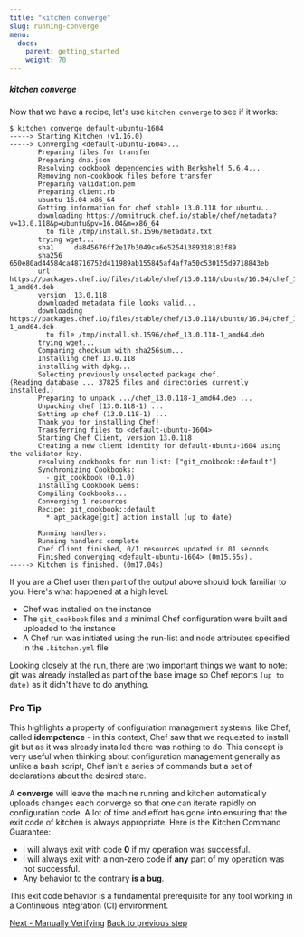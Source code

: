 ```yaml
---
title: "kitchen converge"
slug: running-converge
menu:
  docs:
    parent: getting_started
    weight: 70
---
```


##### kitchen converge

Now that we have a recipe, let's use `kitchen converge` to see if it works:

~~~
$ kitchen converge default-ubuntu-1604
-----> Starting Kitchen (v1.16.0)
-----> Converging <default-ubuntu-1604>...
       Preparing files for transfer
       Preparing dna.json
       Resolving cookbook dependencies with Berkshelf 5.6.4...
       Removing non-cookbook files before transfer
       Preparing validation.pem
       Preparing client.rb
       ubuntu 16.04 x86_64
       Getting information for chef stable 13.0.118 for ubuntu...
       downloading https://omnitruck.chef.io/stable/chef/metadata?v=13.0.118&p=ubuntu&pv=16.04&m=x86_64
         to file /tmp/install.sh.1596/metadata.txt
       trying wget...
       sha1     da845676ff2e17b3049ca6e52541389318183f89
       sha256   650e80ad44584ca48716752d411989ab155845af4af7a50c530155d9718843eb
       url      https://packages.chef.io/files/stable/chef/13.0.118/ubuntu/16.04/chef_13.0.118-1_amd64.deb
       version  13.0.118
       downloaded metadata file looks valid...
       downloading https://packages.chef.io/files/stable/chef/13.0.118/ubuntu/16.04/chef_13.0.118-1_amd64.deb
         to file /tmp/install.sh.1596/chef_13.0.118-1_amd64.deb
       trying wget...
       Comparing checksum with sha256sum...
       Installing chef 13.0.118
       installing with dpkg...
       Selecting previously unselected package chef.
(Reading database ... 37825 files and directories currently installed.)
       Preparing to unpack .../chef_13.0.118-1_amd64.deb ...
       Unpacking chef (13.0.118-1) ...
       Setting up chef (13.0.118-1) ...
       Thank you for installing Chef!
       Transferring files to <default-ubuntu-1604>
       Starting Chef Client, version 13.0.118
       Creating a new client identity for default-ubuntu-1604 using the validator key.
       resolving cookbooks for run list: ["git_cookbook::default"]
       Synchronizing Cookbooks:
         - git_cookbook (0.1.0)
       Installing Cookbook Gems:
       Compiling Cookbooks...
       Converging 1 resources
       Recipe: git_cookbook::default
         * apt_package[git] action install (up to date)

       Running handlers:
       Running handlers complete
       Chef Client finished, 0/1 resources updated in 01 seconds
       Finished converging <default-ubuntu-1604> (0m15.55s).
-----> Kitchen is finished. (0m17.04s)
~~~

If you are a Chef user then part of the output above should look familiar to you. Here's what happened at a high level:

* Chef was installed on the instance
* The `git_cookbook` files and a minimal Chef configuration were built and uploaded to the instance
* A Chef run was initiated using the run-list and node attributes specified in the `.kitchen.yml` file

Looking closely at the run, there are two important things we want to note: git was already installed as part of the base image so Chef reports `(up to date)` as it didn't have to do anything.

<div class="callout">
<h3 class="callout--title">Pro Tip</h3>
This highlights a property of configuration management systems, like Chef, called <b>idempotence</b> - in this context, Chef saw that we requested to install git but as it was already installed there was nothing to do. This concept is very useful when thinking about configuration management generally as unlike a bash script, Chef isn't a series of commands but a set of declarations about the desired state.
</div>

A **converge** will leave the machine running and kitchen automatically uploads changes each converge so that one can iterate rapidly on configuration code. A lot of time and effort has gone into ensuring that the exit code of kitchen is always appropriate. Here is the Kitchen Command Guarantee:

* I will always exit with code **0** if my operation was successful.
* I will always exit with a non-zero code if **any** part of my operation was not successful.
* Any behavior to the contrary **is a bug**.

This exit code behavior is a fundamental prerequisite for any tool working in a Continuous Integration (CI) environment.

<div class="sidebar--footer">
<a class="button primary-cta" href="/docs/getting-started/manually-verifying">Next - Manually Verifying</a>
<a class="sidebar--footer--back" href="/docs/getting-started/writing-recipe">Back to previous step</a>
</div>
